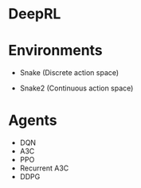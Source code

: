 # DeepRL

# Environments
- Snake (Discrete action space)

- Snake2 (Continuous action space)

# Agents

- DQN
- A3C
- PPO
- Recurrent A3C
- DDPG